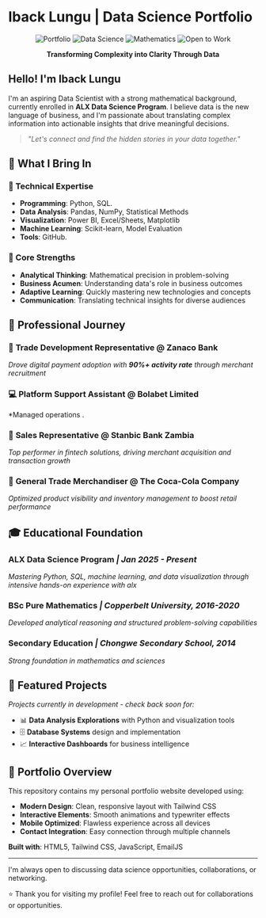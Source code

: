 # Iback Lungu | Data Science Portfolio

<div align="center">
  
![Portfolio](https://img.shields.io/badge/🌐-Portfolio_Live-10b981?style=for-the-badge)
![Data Science](https://img.shields.io/badge/📊-Aspiring_Data_Scientist-0ea5e9?style=for-the-badge)
![Mathematics](https://img.shields.io/badge/🧮-Mathematical_Foundation-8b5cf6?style=for-the-badge)
![Open to Work](https://img.shields.io/badge/💼-Open_to_Opportunities-f59e0b?style=for-the-badge)

**Transforming Complexity into Clarity Through Data**

</div>

##  Hello! I'm Iback Lungu

I'm an aspiring Data Scientist with a strong mathematical background, currently enrolled  in **ALX Data Science Program**. I believe data is the new language of business, and I'm passionate about translating complex information into actionable insights that drive meaningful decisions.

> *"Let's connect and find the hidden stories in your data together."*

## 🚀 What I Bring In

### 🔧 Technical Expertise
- **Programming**: Python, SQL. 
- **Data Analysis**: Pandas, NumPy, Statistical Methods
- **Visualization**: Power BI, Excel/Sheets, Matplotlib
- **Machine Learning**: Scikit-learn, Model Evaluation
- **Tools**: GitHub.

### 🧠 Core Strengths
- **Analytical Thinking**: Mathematical precision in problem-solving
- **Business Acumen**: Understanding data's role in business outcomes
- **Adaptive Learning**: Quickly mastering new technologies and concepts
- **Communication**: Translating technical insights for diverse audiences

## 💼 Professional Journey

### 🏦 **Trade Development Representative** @ Zanaco Bank
*Drove digital payment adoption with **90%+ activity rate** through merchant recruitment*

### 💻 **Platform Support Assistant** @ Bolabet Limited  
*Managed operations .

### 📱 **Sales Representative** @ Stanbic Bank Zambia
*Top performer in fintech solutions, driving merchant acquisition and transaction growth*

### 🥤 **General Trade Merchandiser** @ The Coca-Cola Company
*Optimized product visibility and inventory management to boost retail performance*

## 🎓 Educational Foundation

### **ALX Data Science Program** *| Jan 2025 - Present*
*Mastering Python, SQL, machine learning, and data visualization through intensive hands-on experience with alx*

### **BSc Pure Mathematics** *| Copperbelt University, 2016-2020*
*Developed analytical reasoning and structured problem-solving capabilities*

### **Secondary Education** *| Chongwe Secondary School, 2014*
*Strong foundation in mathematics and sciences*

## 🌟 Featured Projects

*Projects currently in development - check back soon for:*
- 📊 **Data Analysis Explorations** with Python and visualization tools
- 🗄️ **Database Systems** design and implementation
- 📈 **Interactive Dashboards** for business intelligence

## 📁 Portfolio Overview

This repository contains my personal portfolio website developed using:
-  **Modern Design**: Clean, responsive layout with Tailwind CSS
-  **Interactive Elements**: Smooth animations and typewriter effects
-  **Mobile Optimized**: Flawless experience across all devices
-  **Contact Integration**: Easy connection through multiple channels

**Built with**: HTML5, Tailwind CSS, JavaScript, EmailJS

---

<div>
I'm always open to discussing data science opportunities, collaborations, or networking.

⭐ Thank you for visiting my profile! Feel free to reach out for collaborations or opportunities.
</div>
